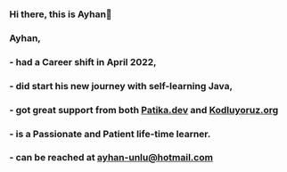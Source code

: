 ### Hi there, this is Ayhan👋 

### 
### Ayhan,

### - had a Career shift in April 2022,
### - did start his new journey with self-learning Java, 
### - got great support from both [Patika.dev](https://www.patika.dev/tr) and [Kodluyoruz.org](https://kodluyoruz.org/tr/kodluyoruz/)
### - is a Passionate and Patient life-time learner.
### - can be reached at ayhan-unlu@hotmail.com


<!--
**ayhan-unlu/ayhan-unlu** is a ✨ _special_ ✨ repository because its `README.md` (this file) appears on your GitHub profile.

Here are some ideas to get you started:

- 🔭 I’m currently working on ...
- 🌱 I’m currently learning ...
- 👯 I’m looking to collaborate on ...
- 🤔 I’m looking for help with ...
- 💬 Ask me about ...
- 📫 How to reach me: ...
- 😄 Pronouns: ...
- ⚡ Fun fact: ...
-->
